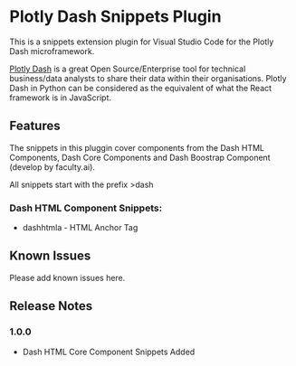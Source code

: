 # Plotly Dash Snippets Plugin

This is a snippets extension plugin for Visual Studio Code for the Plotly Dash microframework.

[Plotly Dash](https://plotly.com/dash/) is a great Open Source/Enterprise tool for technical business/data analysts to share their data within their organisations. Plotly Dash in Python can be considered as the equivalent of what the React framework is in JavaScript.

## Features

The snippets in this pluggin cover components from the Dash HTML Components, Dash Core Components and Dash Boostrap Component (develop by faculty.ai).

All snippets start with the prefix \>dash
<!-- \!\[feature X\]\(images/feature-x.png\) -->

### Dash HTML Component Snippets:

- dashhtmla - HTML Anchor Tag

## Known Issues
Please add known issues here. 

## Release Notes

### 1.0.0
- Dash HTML Core Component Snippets Added
